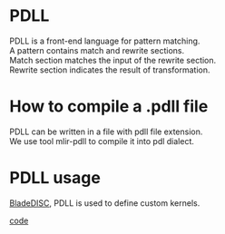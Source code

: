 # PDLL

PDLL is a front-end language for pattern matching.  
A pattern contains match and rewrite sections.  
Match section matches the input of the rewrite section.  
Rewrite section indicates the result of transformation.  

# How to compile a .pdll file

PDLL can be written in a file with pdll file extension.  
We use tool mlir-pdll to compile it into pdl dialect. 

# PDLL usage
[BladeDISC](https://bladedisc.oss-cn-hangzhou.aliyuncs.com/docs/bladedisc-intro-for-intel.pdf), PDLL is used to define custom kernels.  

[code](https://github.com/alibaba/BladeDISC/blob/da990f41641affe228ad5122aaa8badd2ccd70bd/tao_compiler/mlir/disc/transforms/disc_pdl_utils.cc#L411)

